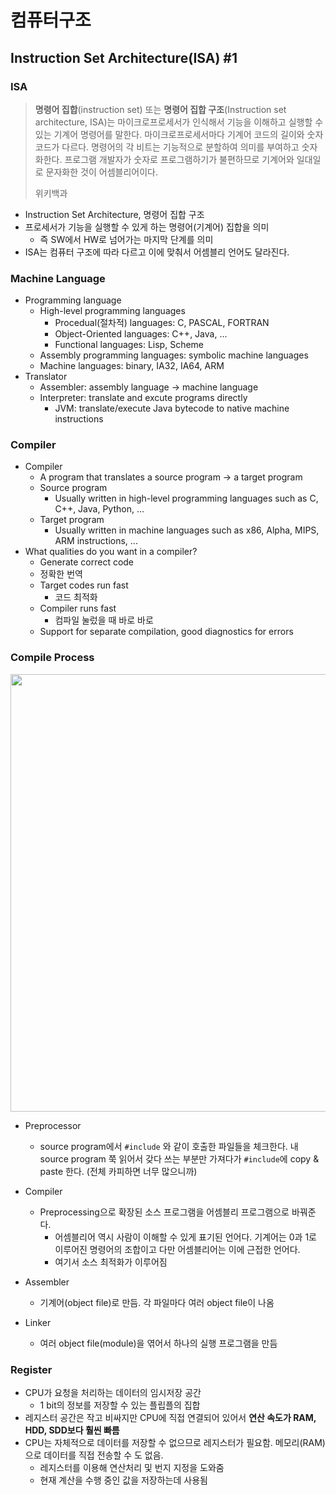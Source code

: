 # 컴퓨터구조

## Instruction Set Architecture(ISA) #1

### ISA

> **명령어 집합**(instruction set) 또는 **명령어 집합 구조**(Instruction set architecture, ISA)는 마이크로프로세서가 인식해서 기능을 이해하고 실행할 수 있는 기계어 명령어를 말한다. 마이크로프로세서마다 기계어 코드의 길이와 숫자 코드가 다르다. 명령어의 각 비트는 기능적으로 분할하여 의미를 부여하고 숫자화한다. 프로그램 개발자가 숫자로 프로그램하기가 불편하므로 기계어와 일대일로 문자화한 것이 어셈블리어이다.
>
> 위키백과

* Instruction Set Architecture, 명령어 집합 구조
* 프로세서가 기능을 실행할 수 있게 하는 명령어(기계어) 집합을 의미
  * 즉 SW에서 HW로 넘어가는 마지막 단계를 의미
* ISA는 컴퓨터 구조에 따라 다르고 이에 맞춰서 어셈블리 언어도 달라진다.



### Machine Language

* Programming language
  * High-level programming languages
    * Procedual(절차적) languages: C, PASCAL, FORTRAN
    * Object-Oriented languages: C++, Java, ...
    * Functional languages: Lisp, Scheme
  * Assembly programming languages: symbolic machine languages
  * Machine languages: binary, IA32, IA64, ARM
* Translator
  * Assembler: assembly language -> machine language
  * Interpreter: translate and excute programs directly
    * JVM: translate/execute Java bytecode to native machine instructions



### Compiler

* Compiler
  * A program that translates a source program -> a target program
  * Source program
    * Usually written in high-level programming languages such as C, C++, Java, Python, ...
  * Target program
    * Usually written in machine languages such as x86, Alpha, MIPS, ARM instructions, ...
* What qualities do you want in a compiler?
  *  Generate correct code
    * 정확한 번역
  * Target codes run fast
    * 코드 최적화
  * Compiler runs fast
    * 컴파일 눌렀을 때 바로 바로
  * Support for separate compilation, good diagnostics for errors



### Compile Process

<img src="https://user-images.githubusercontent.com/46865281/89161955-4c56bc80-d5ae-11ea-9dcc-3803c4c76e4e.png" width="700" height="700">

* Preprocessor
  * source program에서 `#include` 와 같이 호출한 파일들을 체크한다. 내 source program 쭉 읽어서 갖다 쓰는 부분만 가져다가 `#include`에 copy & paste 한다. (전체 카피하면 너무 많으니까)
* Compiler
  * Preprocessing으로 확장된 소스 프로그램을 어셈블리 프로그램으로 바꿔준다.
    * 어셈블리어 역시 사람이 이해할 수 있게 표기된 언어다. 기계어는 0과 1로 이루어진 명령어의 조합이고 다만 어셈블리어는 이에 근접한 언어다.
    * 여기서 소스 최적화가 이루어짐

* Assembler
  * 기계어(object file)로 만듬. 각 파일마다 여러 object file이 나옴
* Linker
  * 여러 object file(module)을 엮어서 하나의 실행 프로그램을 만듬



### Register

* CPU가 요청을 처리하는 데이터의 임시저장 공간
  * 1 bit의 정보를 저장할 수 있는  플립플의 집합
* 레지스터 공간은 작고 비싸지만 CPU에 직접 연결되어 있어서 **연산 속도가 RAM, HDD, SDD보다 훨씬  빠름**
* CPU는 자체적으로 데이터를 저장할 수 없으므로 레지스터가 필요함. 메모리(RAM)으로 데이터를 직접 전송할 수 도 없음.
  * 레지스터를 이용해 연산처리 및 번지 지정을 도와줌
  * 현재 계산을 수행 중인 값을 저장하는데 사용됨
